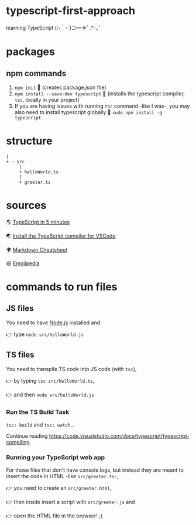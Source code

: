 # typescript-first-approach
learning TypeScript (∩｀-´)⊃━☆ﾟ.*･｡ﾟ

# packages
## npm commands
1. `npm init` 🐛 (creates package.json file)
2. `npm install --save-dev typescript` 🐛 (installs the typescript compiler, `tsc`, locally in your project)
3. If you are having issues with running `tsc` command -like I was-, you may also need to install typescript globally  🐛 `sudo npm install -g typescript`

# structure
```MyProject
|
+ - src
     |
     + helloWorld.ts
     |
     + greeter.ts
```

# sources
🌎 [TypeScript in 5 minutes](https://www.typescriptlang.org/docs/handbook/typescript-in-5-minutes.html)

🌏 [Install the TypeScript compiler for VSCode](https://code.visualstudio.com/docs/typescript/typescript-compiling)

🌍 [Markdown Cheatsheet](https://github.com/adam-p/markdown-here/wiki/Markdown-Cheatsheet#html)

😃 [Emojipedia](https://emojipedia.org/globe-showing-europe-africa/)

# commands to run files
## JS files
You need to have [Node.js](https://nodejs.org/) installed and

👉 type `node src/helloWorld.js`

## TS files
You need to transpile TS code into JS code (with `tsc`),

👉 by typing `tsc src/helloWorld.ts`,

👉 and then `node src/helloWorld.js`

### Run the TS Build Task
`tsc: build` and `tsc: watch`...

Continue reading https://code.visualstudio.com/docs/typescript/typescript-compiling

### Running your TypeScript web app
For those files that don't have console.logs, but instead they are meant to insert the code in HTML -like `src/greeter.ts`-,

👉 you need to create an `src/greeter.html`,

👉 then inside insert a script with `src/greeter.js` and

👉 open the HTML file in the browser! ;)

